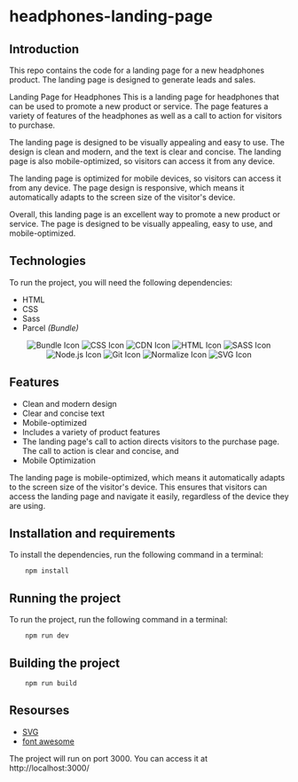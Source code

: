 # headphones-landing-page
 ## Introduction

This repo contains the code for a landing page for a new headphones product. The landing page is designed to generate leads and sales.


Landing Page for Headphones
This is a landing page for headphones that can be used to promote a new product or service. The page features a variety of features of the headphones as well as a call to action for visitors to purchase.

The landing page is designed to be visually appealing and easy to use. The design is clean and modern, and the text is clear and concise. The landing page is also mobile-optimized, so visitors can access it from any device.

The landing page is optimized for mobile devices, so visitors can access it from any device. The page design is responsive, which means it automatically adapts to the screen size of the visitor's device.

Overall, this landing page is an excellent way to promote a new product or service. The page is designed to be visually appealing, easy to use, and mobile-optimized.


## Technologies

To run the project, you will need the following dependencies:

* HTML
* CSS
* Sass
* Parcel *(Bundle)*

<!-- JavaScript Icon -->
<p align="center">
   <img src="https://img.shields.io/badge/-Bundle-4E5A65?style=for-the-badge&logo=webpack&logoColor=white" alt="Bundle Icon" />
  <img src="https://img.shields.io/badge/-CSS-1572B6?style=for-the-badge&logo=css3&logoColor=white" alt="CSS Icon" />
   <img src="https://img.shields.io/badge/CDN-brightgreen?style=for-the-badge" alt="CDN Icon" />
  <img src="https://img.shields.io/badge/-HTML-E34F26?style=for-the-badge&logo=html5&logoColor=white" alt="HTML Icon" />
  <img src="https://img.shields.io/badge/-SASS-CC6699?style=for-the-badge&logo=sass&logoColor=white" alt="SASS Icon" />
  <img src="https://img.shields.io/badge/-Node.js-339933?style=for-the-badge&logo=node.js&logoColor=white" alt="Node.js Icon" />
  <img src="https://img.shields.io/badge/-Git-F05032?style=for-the-badge&logo=git&logoColor=white" alt="Git Icon" />
  <img src="https://img.shields.io/badge/-Normalize-1572B6?style=for-the-badge&logo=css3&logoColor=white" alt="Normalize Icon" />
   <img src="https://img.shields.io/badge/-SVG-FFB13B?style=for-the-badge&logo=svg&logoColor=white" alt="SVG Icon" />
</p>

## Features
* Clean and modern design
* Clear and concise text
* Mobile-optimized
* Includes a variety of product features
* The landing page's call to action directs visitors to the purchase page. The call to action is clear and concise, and 
* Mobile Optimization


The landing page is mobile-optimized, which means it automatically adapts to the screen size of the visitor's device. This ensures that visitors can access the landing page and navigate it easily, regardless of the device they are using.





## Installation and requirements

To install the dependencies, run the following command in a terminal:


```node
    npm install
```

## Running the project

To run the project, run the following command in a terminal:

```
    npm run dev
```
## Building the project
```npm
    npm run build
```


## Resourses

* [SVG ](https://undraw.co/)
* [font awesome ](https://fontawesome.com/)

The project will run on port 3000. You can access it at http://localhost:3000/

